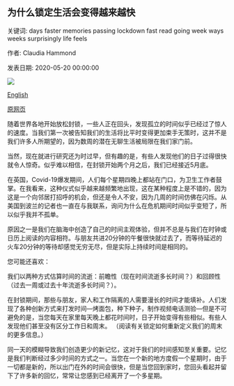 ## 为什么锁定生活会变得越来越快

关键词: days faster memories passing lockdown fast read going week ways weeks surprisingly life feels

作者: Claudia Hammond

发表日期: 2020-05-20 00:00:00

![](https://ichef.bbci.co.uk/wwfeatures/live/624_351/images/live/p0/8d/pm/p08dpmcg.jpg)

[English](Why%20lockdown%20life%20feels%20like%20it%E2%80%99s%20going%20faster.md)

[原网页](https://www.bbc.com/future/article/20200520-why-lockdown-life-feels-like-its-going-faster)

随着世界各地开始放松封锁，一些人正在回头，发现孤立的时间似乎已经过了惊人的速度。当我们第一次被告知我们的生活将比平时变得更加束手无策时，这并不是我们许多人所期望的，因为数周的潜在无聊生活被局限在我们家门前。

当然，现在就进行研究还为时过早，但有趣的是，有些人发现他们的日子过得很快就令人惊奇。似乎难以相信，在封锁开始两个月之后，我们已经接近5月底。

在英国，Covid-19爆发期间，人们每个星期四晚上都站在门口，为卫生工作者鼓掌。在我看来，这种仪式似乎越来越频繁地出现，这在某种程度上是不错的，因为这是一个向邻居打招呼的机会，但还是令人不安，因为几周的时间仿佛在闪烁。从美国到波兰的记者也一直在与我联系，询问为什么在危机期间时间似乎变短了，所以似乎我并不孤单。

原因之一是我们在脑海中创造了自己的时间主观体验，但并不总是与我们在时钟或日历上阅读的内容相符。与朋友共进20分钟的午餐很快就过去了，而等待延迟的火车20分钟的等待却感觉无穷无尽，但是实际上持续时间是相同的。

您可能还喜欢：

我们以两种方式估算时间的流逝：前瞻性（现在时间流逝多长时间？）和回顾性（过去一周或过去十年流逝多长时间？）。

在封锁期间，那些与朋友，家人和工作隔离的人需要漫长的时间才能填补。人们发现了各种创新方式来打发时间—烤面包，种下种子，制作视频电话测验—但是不可避免的是，当您每天在家里每天晚上都花时间时，日子开始变得有些相似。有些人发现他们甚至没有区分工作日和周末。 （阅读有关锁定如何重新定义我们的周末的更多信息。）

同一天的模糊导致我们创造更少的新记忆，这对于我们的时间感知至关重要。记忆是我们判断经过多少时间的方式之一。当您在一个新的地方度假一个星期时，由于一切都是新的，所以出门在外的时间会很快，但是当您回到家时，您回头看起并留下了许多新的回忆，常常让您感到已经离开了一个多星期。